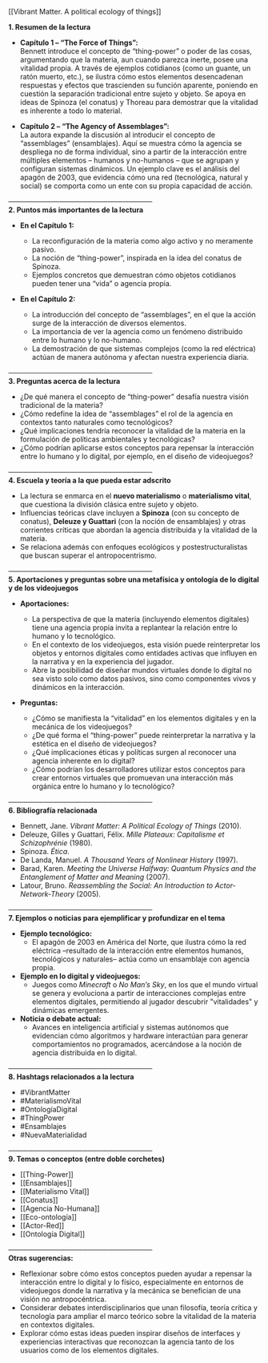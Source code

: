 [[Vibrant Matter. A political ecology of things]]

**1. Resumen de la lectura**

- **Capítulo 1 – “The Force of Things”:**  
    Bennett introduce el concepto de “thing-power” o poder de las cosas, argumentando que la materia, aun cuando parezca inerte, posee una vitalidad propia. A través de ejemplos cotidianos (como un guante, un ratón muerto, etc.), se ilustra cómo estos elementos desencadenan respuestas y efectos que trascienden su función aparente, poniendo en cuestión la separación tradicional entre sujeto y objeto. Se apoya en ideas de Spinoza (el conatus) y Thoreau para demostrar que la vitalidad es inherente a todo lo material.
    
- **Capítulo 2 – “The Agency of Assemblages”:**  
    La autora expande la discusión al introducir el concepto de “assemblages” (ensamblajes). Aquí se muestra cómo la agencia se despliega no de forma individual, sino a partir de la interacción entre múltiples elementos – humanos y no-humanos – que se agrupan y configuran sistemas dinámicos. Un ejemplo clave es el análisis del apagón de 2003, que evidencia cómo una red (tecnológica, natural y social) se comporta como un ente con su propia capacidad de acción.
    

─────────────────────────────  
**2. Puntos más importantes de la lectura**

- **En el Capítulo 1:**
    
    - La reconfiguración de la materia como algo activo y no meramente pasivo.
    - La noción de “thing-power”, inspirada en la idea del conatus de Spinoza.
    - Ejemplos concretos que demuestran cómo objetos cotidianos pueden tener una “vida” o agencia propia.
- **En el Capítulo 2:**
    
    - La introducción del concepto de “assemblages”, en el que la acción surge de la interacción de diversos elementos.
    - La importancia de ver la agencia como un fenómeno distribuido entre lo humano y lo no-humano.
    - La demostración de que sistemas complejos (como la red eléctrica) actúan de manera autónoma y afectan nuestra experiencia diaria.

─────────────────────────────  
**3. Preguntas acerca de la lectura**

- ¿De qué manera el concepto de “thing-power” desafía nuestra visión tradicional de la materia?
- ¿Cómo redefine la idea de “assemblages” el rol de la agencia en contextos tanto naturales como tecnológicos?
- ¿Qué implicaciones tendría reconocer la vitalidad de la materia en la formulación de políticas ambientales y tecnológicas?
- ¿Cómo podrían aplicarse estos conceptos para repensar la interacción entre lo humano y lo digital, por ejemplo, en el diseño de videojuegos?

─────────────────────────────  
**4. Escuela y teoría a la que pueda estar adscrito**

- La lectura se enmarca en el **nuevo materialismo** o **materialismo vital**, que cuestiona la división clásica entre sujeto y objeto.
- Influencias teóricas clave incluyen a **Spinoza** (con su concepto de conatus), **Deleuze y Guattari** (con la noción de ensamblajes) y otras corrientes críticas que abordan la agencia distribuida y la vitalidad de la materia.
- Se relaciona además con enfoques ecológicos y postestructuralistas que buscan superar el antropocentrismo.

─────────────────────────────  
**5. Aportaciones y preguntas sobre una metafísica y ontología de lo digital y de los videojuegos**

- **Aportaciones:**
    
    - La perspectiva de que la materia (incluyendo elementos digitales) tiene una agencia propia invita a replantear la relación entre lo humano y lo tecnológico.
    - En el contexto de los videojuegos, esta visión puede reinterpretar los objetos y entornos digitales como entidades activas que influyen en la narrativa y en la experiencia del jugador.
    - Abre la posibilidad de diseñar mundos virtuales donde lo digital no sea visto solo como datos pasivos, sino como componentes vivos y dinámicos en la interacción.
- **Preguntas:**
    
    - ¿Cómo se manifiesta la “vitalidad” en los elementos digitales y en la mecánica de los videojuegos?
    - ¿De qué forma el “thing-power” puede reinterpretar la narrativa y la estética en el diseño de videojuegos?
    - ¿Qué implicaciones éticas y políticas surgen al reconocer una agencia inherente en lo digital?
    - ¿Cómo podrían los desarrolladores utilizar estos conceptos para crear entornos virtuales que promuevan una interacción más orgánica entre lo humano y lo tecnológico?

─────────────────────────────  
**6. Bibliografía relacionada**

- Bennett, Jane. _Vibrant Matter: A Political Ecology of Things_ (2010).
- Deleuze, Gilles y Guattari, Félix. _Mille Plateaux: Capitalisme et Schizophrénie_ (1980).
- Spinoza. _Ética_.
- De Landa, Manuel. _A Thousand Years of Nonlinear History_ (1997).
- Barad, Karen. _Meeting the Universe Halfway: Quantum Physics and the Entanglement of Matter and Meaning_ (2007).
- Latour, Bruno. _Reassembling the Social: An Introduction to Actor-Network-Theory_ (2005).

─────────────────────────────  
**7. Ejemplos o noticias para ejemplificar y profundizar en el tema**

- **Ejemplo tecnológico:**
    - El apagón de 2003 en América del Norte, que ilustra cómo la red eléctrica –resultado de la interacción entre elementos humanos, tecnológicos y naturales– actúa como un ensamblaje con agencia propia.
- **Ejemplo en lo digital y videojuegos:**
    - Juegos como _Minecraft_ o _No Man’s Sky_, en los que el mundo virtual se genera y evoluciona a partir de interacciones complejas entre elementos digitales, permitiendo al jugador descubrir "vitalidades" y dinámicas emergentes.
- **Noticia o debate actual:**
    - Avances en inteligencia artificial y sistemas autónomos que evidencian cómo algoritmos y hardware interactúan para generar comportamientos no programados, acercándose a la noción de agencia distribuida en lo digital.

─────────────────────────────  
**8. Hashtags relacionados a la lectura**

- #VibrantMatter
- #MaterialismoVital
- #OntologíaDigital
- #ThingPower
- #Ensamblajes
- #NuevaMaterialidad

─────────────────────────────  
**9. Temas o conceptos (entre doble corchetes)**

- [[Thing-Power]]
- [[Ensamblajes]]
- [[Materialismo Vital]]
- [[Conatus]]
- [[Agencia No-Humana]]
- [[Eco-ontología]]
- [[Actor-Red]]
- [[Ontología Digital]]

─────────────────────────────  
**Otras sugerencias:**

- Reflexionar sobre cómo estos conceptos pueden ayudar a repensar la interacción entre lo digital y lo físico, especialmente en entornos de videojuegos donde la narrativa y la mecánica se benefician de una visión no antropocéntrica.
- Considerar debates interdisciplinarios que unan filosofía, teoría crítica y tecnología para ampliar el marco teórico sobre la vitalidad de la materia en contextos digitales.
- Explorar cómo estas ideas pueden inspirar diseños de interfaces y experiencias interactivas que reconozcan la agencia tanto de los usuarios como de los elementos digitales.